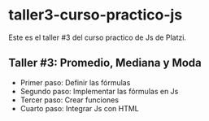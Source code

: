 # taller3-curso-practico-js
Este es el taller #3 del curso practico de Js de Platzi.

## Taller #3: Promedio, Mediana y Moda

- Primer paso: Definir las fórmulas
- Segundo paso: Implementar las fórmulas en Js
- Tercer paso: Crear funciones
- Cuarto paso: Integrar Js con HTML